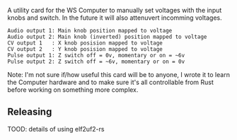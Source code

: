 
A utility card for the WS Computer to manually set voltages with the input knobs and switch. In the future it will also attenuvert incomming voltages. 

```text
Audio output 1: Main knob position mapped to voltage
Audio output 2: Main knob (inverted) position mapped to voltage
CV output 1   : X knob posision mapped to voltage
CV output 2   : Y knob posision mapped to voltage
Pulse output 1: Z switch off = 0v, momentary or on = ~6v
Pulse output 2: Z switch off = ~6v, momentary or on = 0v
```

Note: I'm not sure if/how useful this card will be to anyone, I wrote it to learn the Computer hardware and to make sure it's all controllable from Rust before working on something more complex.

## Releasing

TOOD: details of using elf2uf2-rs
